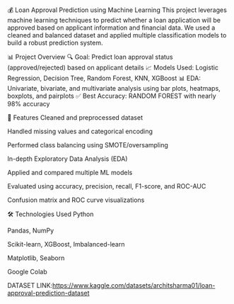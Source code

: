 

💰 Loan Approval Prediction using Machine Learning
This project leverages machine learning techniques to predict whether a loan application will be approved based on applicant information and financial data.
We used a cleaned and balanced dataset and applied multiple classification models to build a robust prediction system.

📊 Project Overview
🔍 Goal: Predict loan approval status (approved/rejected) based on applicant details
📈 Models Used: Logistic Regression, Decision Tree, Random Forest, KNN, XGBoost
📊 EDA: Univariate, bivariate, and multivariate analysis using bar plots, heatmaps, boxplots, and pairplots
✅ Best Accuracy: RANDOM FOREST with nearly 98% accuracy

🧠 Features
Cleaned and preprocessed dataset

Handled missing values and categorical encoding

Performed class balancing using SMOTE/oversampling

In-depth Exploratory Data Analysis (EDA)

Applied and compared multiple ML models

Evaluated using accuracy, precision, recall, F1-score, and ROC-AUC

Confusion matrix and ROC curve visualizations

🛠️ Technologies Used
Python

Pandas, NumPy

Scikit-learn, XGBoost, Imbalanced-learn

Matplotlib, Seaborn

Google Colab

DATASET LINK:https://www.kaggle.com/datasets/architsharma01/loan-approval-prediction-dataset


